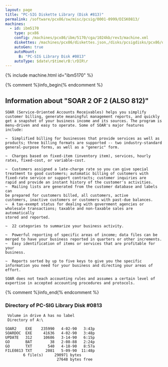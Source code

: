 ```yaml
---
layout: page
title: "PC-SIG Diskette Library (Disk #813)"
permalink: /software/pcx86/sw/misc/pcsig/0001-0999/DISK0813/
machines:
  - id: ibm5170
    type: pcx86
    config: /machines/pcx86/ibm/5170/cga/1024kb/rev3/machine.xml
    diskettes: /machines/pcx86/diskettes.json,/disks/pcsigdisks/pcx86/diskettes.json
    autoGen: true
    autoMount:
      B: "PC-SIG Library Disk #0813"
    autoType: $date\r$time\rB:\rDIR\r
---
```


{% include machine.html id="ibm5170" %}

{% comment %}info_begin{% endcomment %}

## Information about "SOAR 2 OF 2 (ALSO 812)"

    SOAR (Service-Oriented Accounts Receivables) helps you simplify
    customer billing, generate meaningful management reports, and quickly
    get a snapshot of your business income and its sources. The program is
    menu-driven and easy to operate. Some of SOAR's major features include:
    
    ~  Simplified billing for businesses that provide services as well as
    products; three billing formats are supported -- two industry-standard
    general-purpose forms, as well as a "generic" form.
    
    ~  Charges based on fixed-item (inventory item), services, hourly
    rates, fixed-cost, or variable-cost.
    
    ~  Customers assigned a late-charge rate so you can give special
    treatment to good customers; automatic billing of customers with
    fixed-rate service or support contracts; customer inquiries are
    rapid and provide an instant history of the customer's activities.
    ~  Mailing lists are generated from the customer database and labels can
    be prepared for customers billed, all customers, active
    customers, inactive customers or customers with past-due balances.
    ~  A tax-exempt status for dealing with government agencies or
    wholesale transactions; taxable and non-taxable sales are automatically
    stored and reported.
    
    ~  22 categories to summarize your business activity.
    
    ~  Powerful reporting of specific areas of income; data files can be
    merged to have your business reported in quarters or other increments.
    ~  Easy identification of items or services that are profitable for your
    business.
    
    ~  Reports sorted by up to five keys to give you the specific
    information you need for your business and directing your areas of
    effort.
    
    SOAR does not teach accounting rules and assumes a certain level of
    expertise in accepted accounting procedures and protocols.
{% comment %}info_end{% endcomment %}


### Directory of PC-SIG Library Disk #0813

     Volume in drive A has no label
     Directory of A:\

    SOAR2    EXE    235990   4-02-90   3:43p
    SOARDOC  EXE     41636   4-02-90   3:48p
    UPDATE   312     10686   3-14-90   6:15p
    GO       BAT        38   2-08-88   2:24p
    GO       TXT       540   4-18-90   8:57a
    FILE0813 TXT      2081   5-09-90  11:48p
            6 file(s)     290971 bytes
                           27648 bytes free
